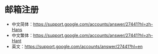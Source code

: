 # 邮箱注册

- 中文简体：<https://support.google.com/accounts/answer/27441?hl=zh-Hans>
- 中文繁体：<https://support.google.com/accounts/answer/27441?hl=zh-Hant>
- 英文：<https://support.google.com/accounts/answer/27441?hl=en>
